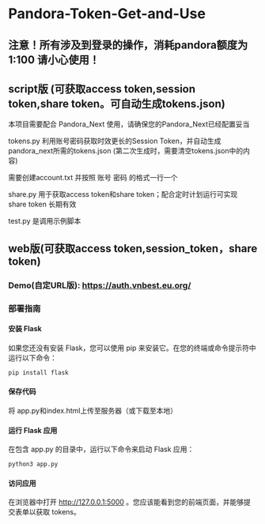 # Pandora-Token-Get-and-Use

## 注意！所有涉及到登录的操作，消耗pandora额度为1:100 请小心使用！

## script版 (可获取access token,session token,share token。可自动生成tokens.json)

本项目需要配合 Pandora_Next 使用，请确保您的Pandora_Next已经配置妥当

tokens.py 利用账号密码获取时效更长的Session Token，并自动生成pandora_next所需的tokens.json (第二次生成时，需要清空tokens.json中的内容)

需要创建account.txt 并按照 账号 密码 的格式一行一个

share.py 用于获取access token和share token；配合定时计划运行可实现 share token 长期有效

test.py 是调用示例脚本

## web版(可获取access token,session_token，share token)

### Demo(自定URL版): https://auth.vnbest.eu.org/

### 部署指南

#### 安装 Flask

如果您还没有安装 Flask，您可以使用 pip 来安装它。在您的终端或命令提示符中运行以下命令：

```bash
pip install flask
```

#### 保存代码

将 app.py和index.html上传至服务器（或下载至本地）

#### 运行 Flask 应用

在包含 app.py 的目录中，运行以下命令来启动 Flask 应用：

```bash
python3 app.py
```

#### 访问应用

在浏览器中打开 http://127.0.0.1:5000 。您应该能看到您的前端页面，并能够提交表单以获取 tokens。


